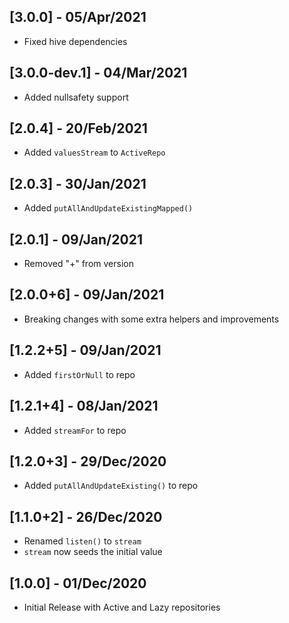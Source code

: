 ## [3.0.0] - 05/Apr/2021

* Fixed hive dependencies

## [3.0.0-dev.1] - 04/Mar/2021

* Added nullsafety support

## [2.0.4] - 20/Feb/2021

* Added `valuesStream` to `ActiveRepo`

## [2.0.3] - 30/Jan/2021

* Added `putAllAndUpdateExistingMapped()`
 
## [2.0.1] - 09/Jan/2021

* Removed "+" from version 

## [2.0.0+6] - 09/Jan/2021

* Breaking changes with some extra helpers and improvements

## [1.2.2+5] - 09/Jan/2021

* Added `firstOrNull` to repo

## [1.2.1+4] - 08/Jan/2021

* Added `streamFor` to repo

## [1.2.0+3] - 29/Dec/2020

* Added `putAllAndUpdateExisting()` to repo

## [1.1.0+2] - 26/Dec/2020

* Renamed `listen()` to `stream`
* `stream` now seeds the initial value

## [1.0.0] - 01/Dec/2020

* Initial Release with Active and Lazy repositories
